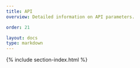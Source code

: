 ```yaml
---
title: API
overview: Detailed information on API parameters.

order: 21

layout: docs
type: markdown
---
```


{% include section-index.html %}
